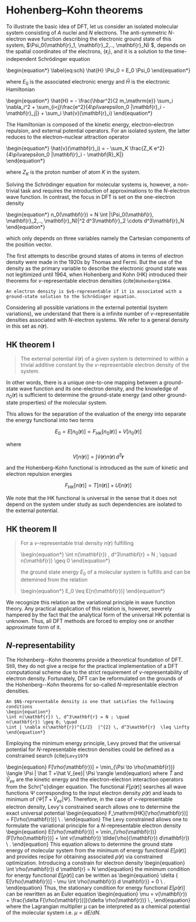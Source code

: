 # Hohenberg–Kohn theorems

To illustrate the basic idea of DFT, let us consider an isolated molecular system consisting of $A$ nuclei and $N$ electrons. The anti-symmetric $N$-electron wave function describing the electronic ground state of this system, $\Psi_0(\mathbf{r}_1, \mathbf{r}_2,.., \mathbf{r}_N) $, depends on the spatial coordinates of the electrons, $\{\mathbf{r}_i\}$, and it is a solution to the time-independent Schrödinger equation

\begin{equation*}
\label{eq:sch}
\hat{H} \Psi_0 = E_0 \Psi_0 
\end{equation*}

where $E_0$ is the associated electronic energy and $\hat{H}$ is the electronic Hamiltonian

\begin{equation*}
\hat{H} = - \frac{\hbar^2}{2 m_\mathrm{e}}
\sum_i \nabla_i^2 + 
\sum_{i<j}\frac{e^2}{4\pi\varepsilon_0 |\mathbf{r}_i -\mathbf{r}_j|} + 
\sum_i \hat{v}(\mathbf{r}_i)
\end{equation*}

The Hamiltonian is composed of the kinetic energy, electron–electron repulsion, and external potential operators. For an isolated system, the latter reduces to the electron–nuclear attraction operator

\begin{equation*}
\hat{v}(\mathbf{r}_i) = - \sum_K \frac{Z_K e^2}{4\pi\varepsilon_0 
|\mathbf{r}_i - \mathbf{R}_K|}  
\end{equation*}

where $Z_K$ is the proton number of atom $K$ in the system.

Solving the Schrödinger equation for molecular systems is, however, a non-trivial task and requires the introduction of approximations to the $N$-electron wave function. In contrast, the focus in DFT is set on the one-electron density

\begin{equation*}
n_0(\mathbf{r}) = N \int 
|\Psi_0(\mathbf{r}, \mathbf{r}_2,.., \mathbf{r}_N)|^2 
d^3\mathbf{r}_2 \cdots 
d^3\mathbf{r}_N
\end{equation*}

which only depends on three variables namely the Cartesian components of the position vector. 

The first attempts to describe ground states of atoms in terms of electron density were made in the 1920s by Thomas and Fermi. But the use of the density as the primary variable to describe the electronic ground state was not legitimized until 1964, when Hohenberg and Kohn (HK) introduced their theorems for $v$-representable electron densities {cite}`Hohenberg1964`.

```{note}
An electron density is $v$-representable if it is associated with a ground-state solution to the Schrödinger equation.
```

Considering all possible variations in the external potential (system variations), we understand that there is a infinite number of $v$-representable densities associated with $N$-electron systems. We refer to a general density in this set as $n(\mathbf{r})$.

## HK theorem I

> The external potential $\hat{v}(\mathbf{r})$ of a given system is determined to within a trivial additive constant by the $v$-representable electron density of the system.

In other words, there is a unique one-to-one mapping between a ground-state wave function and its one-electron density, and the knowledge of $n_0(\mathbf{r})$ is sufficient to determine the ground-state energy (and other ground-state properties) of the molecular system.

This allows for the separation of the evaluation of the energy into separate the energy functional into two terms

$$
E_0 =
E[n_0(\mathbf{r})] =
F_\mathrm{HK}[n_0(\mathbf{r})] + V[n_0(\mathbf{r})]
$$

where

$$
V[n(\mathbf{r})] =
\int \hat{v}(\mathbf{r}) n(\mathbf{r}) \, d^3\mathbf{r}
$$

and the Hohenberg–Kohn functional is introduced as the sum of kinetic and electron repulsion energies

$$
F_\mathrm{HK}[n(\mathbf{r})] = T[n(\mathbf{r})] + U[n(\mathbf{r})]
$$ 

We note that the HK functional is universal in the sense that it does not depend on the system under study as such dependencies are isolated to the external potential.

## HK theorem II

> For a $v$-representable trial density $n(\mathbf{r})$ fulfilling
>
> \begin{equation*}
\int n(\mathbf{r}) \, d^3\mathbf{r} = N ;
\qquad
n(\mathbf{r}) \geq 0
\end{equation*}
>
> the ground state energy $E_0$ of a molecular system is fulfills and can be detemined from the relation
>
> \begin{equation*}
 E_0 \leq E[n(\mathbf{r})]
\end{equation*}

We recognize this relation as the variational principle in wave function theory. Any practical application of this relation is, however, severely hampered by the fact that the analytical form of the universal HK potential is unknown. Thus, all DFT methods are forced to employ one or another approximate form of it. 

## $N$-representability

The Hohenberg--Kohn theorems provide a theoretical foundation of DFT. Still, they do not give a recipe for the practical implementation of a DFT computational scheme due to the strict requirement of $v$-representability of electron density.  Fortunately, DFT can be reformulated on the grounds of the Hohenberg--Kohn theorems for so-called $N$-representable electron densities.

```{note}
An $N$-representable density is one that satisfies the following conditions 
\begin{equation*}
\int n(\mathbf{r}) \, d^3\mathbf{r} = N ; \quad  
n(\mathbf{r}) \geq 0; \quad 
\int | \nabla n(\mathbf{r})^{1/2}  |^{2} \, d^3\mathbf{r}  \leq \infty
\end{equation*}
```

Employing the minimum energy principle, Levy proved that the universal potential for $N$-representable electron densities could be defined as a constrained search {cite}`Levy1979`

\begin{equation}
F[\rho(\mathbf{r})] = \min_{\Psi \to \rho(\mathbf{r})}  \langle \Psi | \hat T +\hat V_{ee}| \Psi \rangle 
\end{equation}
where $\hat T$ and $\hat V_{ee}$ are the kinetic energy and the electron-electron interaction operators from the Schr{\"o}dinger equation. The functional $F[\rho(\mathbf{r})]$ searches all wave functions $\Psi$ corresponding to the input electron density $\rho(\mathbf{r})$ and leads to minimum of  $\langle \Psi | \hat T +\hat V_{ee}| \Psi \rangle$. Therefore, in the case of $v$-representable electron density, Levy's constrained search allows one to determine the exact universal potential
\begin{equation}
F_\mathrm{HK}[\rho(\mathbf{r})] = F[\rho(\mathbf{r})] \ .
\end{equation}
The Levy constrained allows one to formulate the variational principle for a $N$-representable electron density 
\begin{equation}
E[\rho(\mathbf{r})] = \min_{\rho(\mathbf{r})} (F[\rho(\mathbf{r})] + \int v(\mathbf{r}) \tilde{\rho}(\mathbf{r}) d\mathbf{r}) \ .
\end{equation}
This equation allows to determine the ground state energy of molecular system from the minimum of energy functional $E[\rho(\mathbf{r})]$ 
and provides recipe for obtaining associated $\rho(\mathbf{r})$ via constrained optimization. Introducing a constrain for electron density 
\begin{equation}
\int \rho(\mathbf{r}) d \mathbf{r} = N
\end{equation}
the minimum condition for energy functional $E[\rho(\mathbf{r})]$ can be written as 
\begin{equation}
\delta \{ E[\rho(\mathbf{r})] - \mu \int \rho(\mathbf{r}) d \mathbf{r}\} = 0 \ .     
\end{equation}
Thus, the stationary condition for energy functional $E[\rho(\mathbf{r})]$ can be rewritten as an Euler equation 
\begin{equation}
\mu = v(\mathbf{r}) + \frac{\delta F[\rho(\mathbf{r})]}{\delta \rho(\mathbf{r})} \ , 
\end{equation}
where the Lagrangian multiplier $\mu$ can be interpreted as a chemical potential of the molecular system i.e. $\mu = dE/dN$. 